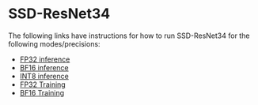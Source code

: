 # SSD-ResNet34

The following links have instructions for how to run SSD-ResNet34 for the
following modes/precisions:
* [FP32 inference](/benchmarks/object_detection/tensorflow/ssd-resnet34/inference/fp32/README.md)
* [BF16 inference](/benchmarks/object_detection/tensorflow/ssd-resnet34/inference/bfloat16/README.md)
* [INT8 inference](/benchmarks/object_detection/tensorflow/ssd-resnet34/inference/int8/README.md)
* [FP32 Training](/benchmarks/object_detection/tensorflow/ssd-resnet34/training/fp32/README.md)
* [BF16 Training](/benchmarks/object_detection/tensorflow/ssd-resnet34/training/bfloat16/README.md)
